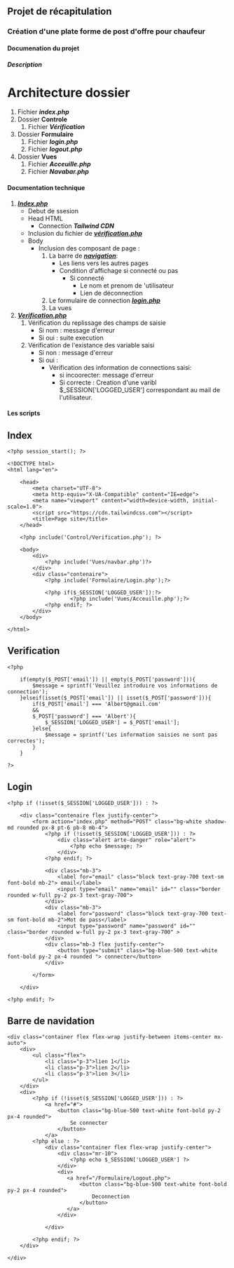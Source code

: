 ## Projet de récapitulation 
### Création d'une plate forme de post d'offre pour chaufeur 

#### Documenation du projet

##### Description

# Architecture dossier 
1. Fichier ***index.php***
2. Dossier **Controle**
    1. Fichier ***Vérification***
3. Dossier **Formulaire**
    1. Fichier ***login.php***
    2. Fichier ***logout.php***
4. Dossier **Vues**
    1. Fichier ***Acceuille.php***
    2. Fichier ***Navabar.php***
#### Documentation technique 
1. ***[Index.php](#index)***
    - Debut de ssesion 
    - Head HTML 
        - Connection ***Tailwind CDN***
    - Inclusion du fichier de ***[vérification.php](#verification)*** 
    - Body
        - Inclusion des composant de page :
            1. La barre de ***[navigation](#barre-de-navidation)***:
                - Les liens vers les autres pages  
                - Condition d'affichage si connecté ou pas 
                    - Si connecté
                        - Le nom et prenom de 'utilisateur 
                        - Lien de déconnection 
            2. Le formulaire de connection ***[login.php](#login)***
            3. La vues 
2. ***[Verification.php](#verification)***
    1. Vérification du replissage des champs de saisie 
        - Si nom : message d'erreur 
        - Si oui : suite execution 
    2. Vérification de l'existance des variable saisi 
        - Si non : message d'erreur 
        - Si oui :
            - Vérification des information de connections saisi: 
                - si incoorecter: message d'erreur 
                - Si correcte : Creation d'une varibl $_SESSION['LOGGED_USER'] correspondant au mail de l'utilisateur.
#### Les scripts 

## Index
```
<?php session_start(); ?>

<!DOCTYPE html>
<html lang="en">

    <head>
        <meta charset="UTF-8">
        <meta http-equiv="X-UA-Compatible" content="IE=edge">
        <meta name="viewport" content="width=device-width, initial-scale=1.0">
        <script src="https://cdn.tailwindcss.com"></script>
        <title>Page site</title>
    </head>

    <?php include('Control/Verification.php'); ?>

    <body>
        <div>
            <?php include('Vues/navbar.php')?>
        </div>
        <div class="contenaire">
            <?php include('Formulaire/Login.php');?>

            <?php if($_SESSION['LOGGED_USER']):?>
                    <?php include('Vues/Acceuille.php');?>
            <?php endif; ?>
        </div>
    </body>

</html>
```
## Verification

```
<?php

    if(empty($_POST['email']) || empty($_POST['password'])){
        $message = sprintf('Veuillez introduire vos informations de connection');
    }elseif(isset($_POST['email']) || isset($_POST['password'])){
        if($_POST['email'] === 'Albert@gmail.com' 
        &&
        $_POST['password'] === 'Albert'){
            $_SESSION['LOGGED_USER'] = $_POST['email'];
        }else{
            $message = sprintf('Les information saisies ne sont pas correctes');
        }
    }

?>
```
## Login
```
<?php if (!isset($_SESSION['LOGGED_USER'])) : ?>

    <div class="contenaire flex justify-center">
        <form action="index.php" method="POST" class="bg-white shadow-md rounded px-8 pt-6 pb-8 mb-4">
            <?php if (!isset($_SESSION['LOGGED_USER'])) : ?>
                <div class="alert arte-danger" role="alert">
                    <?php echo $message; ?>
                </div>
            <?php endif; ?>

            <div class="mb-3">
                <label for="email" class="block text-gray-700 text-sm font-bold mb-2"> email</label>
                <input type="email" name="email" id="" class="border rounded w-full py-2 px-3 text-gray-700">
            </div>
            <div class="mb-3">
                <label for="password" class="block text-gray-700 text-sm font-bold mb-2">Mot de pass</label>
                <input type="password" name="password" id="" class="border rounded w-full py-2 px-3 text-gray-700" >
            </div>
            <div class="mb-3 flex justify-center">
                <button type="submit" class="bg-blue-500 text-white font-bold py-2 px-4 rounded "> connecter</button>
            </div>

        </form>

    </div>

<?php endif; ?>
```

## Barre de navidation 
```
<div class="container flex flex-wrap justify-between items-center mx-auto">
    <div>
        <ul class="flex">
            <li class="p-3">lien 1</li>
            <li class="p-3">lien 2</li>
            <li class="p-3">lien 3</li>
        </ul>
    </div>
    <div>
        <?php if (!isset($_SESSION['LOGGED_USER'])) : ?>
            <a href="#">
                <button class="bg-blue-500 text-white font-bold py-2 px-4 rounded">
                    Se connecter 
                </button>
            </a>
        <?php else : ?>
            <div class="container flex flex-wrap justify-center">
                <div class="mr-10">
                    <?php echo $_SESSION['LOGGED_USER'] ?>
                </div>
                <div>
                   <a href="/Formulaire/Logout.php">
                       <button class="bg-blue-500 text-white font-bold py-2 px-4 rounded">
                           Deconnection
                       </button>
                   </a> 
                </div>

            </div>

        <?php endif; ?>
    </div>

</div>

```